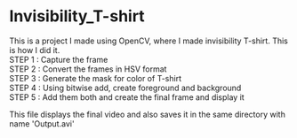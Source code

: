# Invisibility_T-shirt
This is a project I made using OpenCV, where I made invisibility T-shirt. 
This is how I did it.  
STEP 1 : Capture the frame                                                    
STEP 2 : Convert the frames in HSV format                               
STEP 3 : Generate the mask for color of T-shirt  
STEP 4 : Using bitwise add, create foreground and background  
STEP 5 : Add them both and create the final frame and display it

This file displays the final video and also saves it in the same directory with name 'Output.avi'
